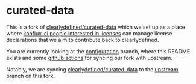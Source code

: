 # curated-data

This is a fork of [clearlydefined/curated-data](https://github.com/clearlydefined/curated-data) which we set up as a place where [konflux-ci people interested in licenses](https://github.com/orgs/konflux-ci/teams/license-people) can manage license declarations that we aim to contribute back to clearlydefined.

You are currently looking at the [configuration](https://github.com/konflux-ci/curated-data/tree/configuration) branch, where this README exists and some [github actions](https://github.com/konflux-ci/curated-data/tree/configuration/.github/workflows/) for syncing our fork with upstream.

Notably, we are syncing [clearlydefined/curated-data](https://github.com/clearlydefined/curated-data) to the [upstream](https://github.com/konflux-ci/curated-data/tree/upstream) branch on this fork.

